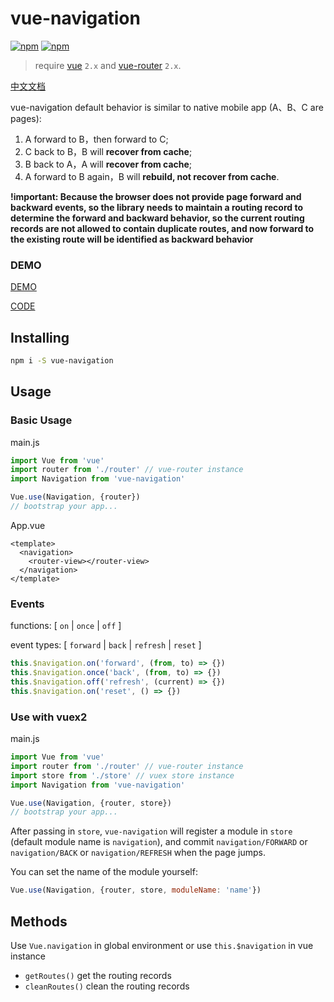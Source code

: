# vue-navigation

[![npm](https://img.shields.io/npm/v/vue-navigation.svg)](https://www.npmjs.com/package/vue-navigation)
[![npm](https://img.shields.io/npm/dm/vue-navigation.svg)](https://www.npmjs.com/package/vue-navigation)

> require [vue](https://github.com/vuejs/vue) `2.x` and [vue-router](https://github.com/vuejs/vue-router) `2.x`.

[中文文档](https://github.com/zack24q/vue-navigation/blob/master/README_CN.md)

vue-navigation default behavior is similar to native mobile app (A、B、C are pages):

1. A forward to B，then forward to C;
2. C back to B，B will **recover from cache**;
3. B back to A，A will **recover from cache**;
4. A forward to B again，B will **rebuild, not recover from cache**.

**!important: Because the browser does not provide page forward and backward events, so the library needs to maintain a routing record to determine the forward and backward behavior, so the current routing records are not allowed to contain duplicate routes, and now forward to the existing route will be identified as backward behavior**

### DEMO

[DEMO](https://zack24q.github.io/vue-navigation/examples/)

[CODE](https://github.com/zack24q/vue-navigation/tree/master/examples)

## Installing

```bash
npm i -S vue-navigation
```

## Usage

### Basic Usage

main.js

```javascript
import Vue from 'vue'
import router from './router' // vue-router instance
import Navigation from 'vue-navigation'

Vue.use(Navigation, {router})
// bootstrap your app...
```
App.vue

```vue
<template>
  <navigation>
    <router-view></router-view>
  </navigation>
</template>
```

### Events
functions: [ `on` | `once` | `off` ]

event types: [ `forward` | `back` | `refresh` | `reset` ]
```javascript
this.$navigation.on('forward', (from, to) => {})
this.$navigation.once('back', (from, to) => {})
this.$navigation.off('refresh', (current) => {})
this.$navigation.on('reset', () => {})
```

### Use with vuex2

main.js

```javascript
import Vue from 'vue'
import router from './router' // vue-router instance
import store from './store' // vuex store instance
import Navigation from 'vue-navigation'

Vue.use(Navigation, {router, store})
// bootstrap your app...
```

After passing in `store`, `vue-navigation` will register a module in `store` (default module name is `navigation`), and commit `navigation/FORWARD` or `navigation/BACK` or `navigation/REFRESH` when the page jumps.

You can set the name of the module yourself:

```javascript
Vue.use(Navigation, {router, store, moduleName: 'name'})
```

## Methods

Use `Vue.navigation` in global environment or use `this.$navigation` in vue instance

- `getRoutes()` get the routing records
- `cleanRoutes()` clean the routing records
